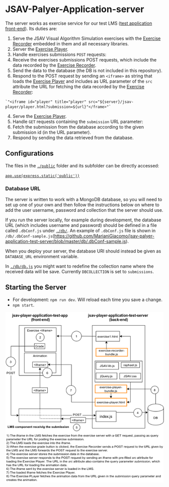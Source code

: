 # JSAV-Palyer-Application-server

The server works as exercise service for our test LMS ([test application front-end](https://github.com/MarianiGiacomo/jsav-player-application-test-app)). Its duties are:
1. Serve the JSAV Visual Algorithm Simulation exercises with the [Exercise Recorder](https://github.com/MarianiGiacomo/jsav-exercise-recorder) embedded in them and all necessary libraries.
2. Server the [Exercise Player](https://github.com/MarianiGiacomo/jsav-exercise-player).
3. Handle exercises submissions `POST` requests:
  1. Receive the exercises submissions POST requests, which include the data recorded by the [Exercise Recorder](https://github.com/MarianiGiacomo/jsav-exercise-recorder).
  2. Send the data to the database (the DB is not included in this repository).
  3. Respond to the POST request by sending an `<iframe>` as string that loads the [Exercise Player](https://github.com/MarianiGiacomo/jsav-exercise-player) and includes as URL parameter of the `src` attribute the URL for fetching the data recorded by the [Exercise Recorder](https://github.com/MarianiGiacomo/jsav-exercise-recorder):

    `"<iframe id="player" title="player" src="${server}/jsav-player/player.html?submission=${url}"</frame>"`
4. Serve the [Exercise Player](https://github.com/MarianiGiacomo/jsav-exercise-player).
5. Handle `GET` requests containing the `submission` URL parameter:
  1. Fetch the submission from the database according to the given submission id (in the URL parameter).
  2. Respond by sending the data retrieved from the database.

## Configurations
The files in the [`./public`](https://github.com/MarianiGiacomo/jsav-palyer-application-test-server/tree/master/public) folder and its subfolder can be directly accessed:

[`app.use(express.static('public'))`](https://github.com/MarianiGiacomo/jsav-palyer-application-test-server/blob/d5c4445d1a819b3b9aed6852822a16eb85a6726a/index.js#L35)

### Database URL
The server is written to work with a MongoDB database, so you will need to set up one of your own and then follow the instructions below on where to add the user username, password and collection that the server should use.

If you run the server locally, for example during development, the database URL (which includes username and password) should be defined in a file called `.dbConf.js` under [`./db/`](https://github.com/MarianiGiacomo/jsav-palyer-application-test-server/tree/master/db). An example of `.dbConf.js` file is shown in `/db/.dbConf-sample.js`(https://github.com/MarianiGiacomo/jsav-palyer-application-test-server/blob/master/db/.dbConf-sample.js).

When you deploy your server, the database URI should instead be given as `DATABASE_URL` environment variable.

In [`./db/db.js`](https://github.com/MarianiGiacomo/jsav-palyer-application-test-server/blob/master/db/db.js) you might want to redefine the collection name where the received data will be save. Currently `DBCOLLECTION` is set to `submissions`.

## Starting the Server
- For development: `npm run dev`. Will reload each time you save a change.
- `npm start`.

![](./public/img/test-application.png)
